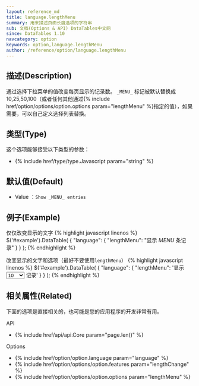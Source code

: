 ```yaml
---
layout: reference_md
title: language.lengthMenu
summary: 用来描述页面长度选项的字符串
sub: 文档(Options & API) DataTables中文网
since: DataTables 1.10
navcategory: option
keywords: option,language.lengthMenu
author: /reference/option/language.lengthMenu
---
```


## 描述(Description)

通过选择下拉菜单的值改变每页显示的记录数。 `_MENU_` 标记被默认替换成10,25,50,100（或者任何其他通过{% include href/option/options/option.options param="lengthMenu" %}指定的值），如果需要，可以自己定义选择列表替换。

## 类型(Type)
这个选项能够接受以下类型的参数：

- {% include href/type/type.Javascript param="string" %}

## 默认值(Default)
- Value ：`Show _MENU_ entries`

 
## 例子(Example)

仅仅改变显示的文字
{% highlight javascript linenos %}
$('#example').DataTable( {
   "language": {
       "lengthMenu": "显示 _MENU_ 条记录"
     }
} );
{% endhighlight %}

改变显示的文字和选项（最好不要使用`lengthMenu`）
{% highlight javascript linenos %}
$('#example').DataTable( {
    "language": {
       "lengthMenu": '显示 <select>'+
         '<option value="10">10</option>'+
         '<option value="20">20</option>'+
         '<option value="30">30</option>'+
         '<option value="40">40</option>'+
         '<option value="50">50</option>'+
         '<option value="-1">所有</option>'+
         '</select> 记录'
     }
} );
{% endhighlight %}

## 相关属性(Related)
下面的选项是直接相关的，也可能是您的应用程序的开发非常有用。

API

- {% include href/api/api.Core param="page.len()" %}

Options

- {% include href/option/option.language param="language" %}
- {% include href/option/options/option.features param="lengthChange" %}
- {% include href/option/options/option.options param="lengthMenu" %}